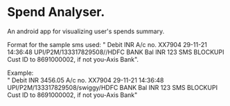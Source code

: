 # Spend Analyser.
An android app for visualizing user's spends summary.

Format for the sample sms used:
" Debit
  INR <Amount>
  A/c no. XX7904
  29-11-21 14:36:48
  UPI/P2M/133317829508/<Payee Name>/HDFC BANK
  Bal INR 123
  SMS BLOCKUPI Cust ID to 8691000002, if not you-Axis Bank".
  
Example:  
" Debit
  INR 3456.05
  A/c no. XX7904
  29-11-21 14:36:48
  UPI/P2M/133317829508/swiggy/HDFC BANK
  Bal INR 123
  SMS BLOCKUPI Cust ID to 8691000002, if not you-Axis Bank"
